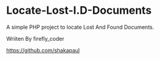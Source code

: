 # Locate-Lost-I.D-Documents 

A simple PHP project to locate Lost And Found Documents.

Wriiten By firefly_coder

https://github.com/shakapaul
